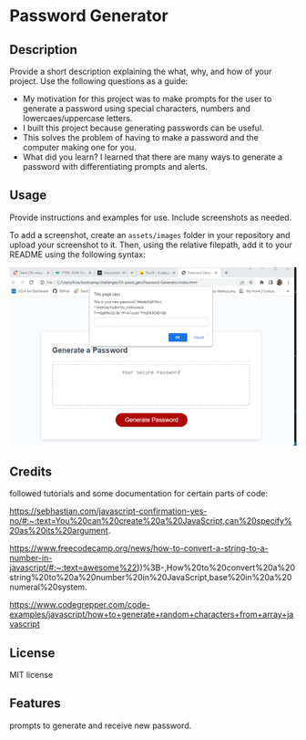 # Password Generator

## Description

Provide a short description explaining the what, why, and how of your project. Use the following questions as a guide:

- My motivation for this project was to make prompts for the user to generate a password using special characters, numbers and lowercaes/uppercase letters.
- I built this project because generating passwords can be useful.
- This solves the problem of having to make a password and the computer making one for you.
- What did you learn? I learned that there are many ways to generate a password with differentiating prompts and alerts.

## Usage

Provide instructions and examples for use. Include screenshots as needed.

To add a screenshot, create an `assets/images` folder in your repository and upload your screenshot to it. Then, using the relative filepath, add it to your README using the following syntax:

![screenshot of passowrd generator with new password generated](assets/readme%20screenshot.png)

## Credits

followed tutorials and some documentation for certain parts of code:

https://sebhastian.com/javascript-confirmation-yes-no/#:~:text=You%20can%20create%20a%20JavaScript,can%20specify%20as%20its%20argument.

https://www.freecodecamp.org/news/how-to-convert-a-string-to-a-number-in-javascript/#:~:text=awesome%22))%3B-,How%20to%20convert%20a%20string%20to%20a%20number%20in%20JavaScript,base%20in%20a%20numeral%20system.

https://www.codegrepper.com/code-examples/javascript/how+to+generate+random+characters+from+array+javascript

## License

MIT license

## Features

prompts to generate and receive new password.


